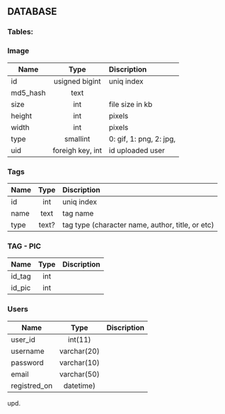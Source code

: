 ## DATABASE
### Tables:

### Image
| Name | Type | Discription |
| -----| :---:| :-----------|
| id | usigned bigint | uniq index
| md5_hash | text| |
| size | int| file size in kb |
| height | int | pixels |
| width | int | pixels  |
| type | smallint | 0: gif, 1: png,   2: jpg,|
| uid  | foreigh key, int| id uploaded user |


### Tags
| Name | Type | Discription |
| -----| :---:| :-----------|
| id  | int| uniq index|
| name | text | tag name |
| type | text? | tag type (character name, author, title, or etc)|

### TAG - PIC
| Name | Type | Discription |
| -----| :---:| :-----------|
| id_tag | int ||
| id_pic | int ||

### Users
| Name | Type | Discription |
| -----| :---:| :-----------|
| user_id| int(11) |||
| username| varchar(20) ||
| password |varchar(10)||
| email|varchar(50)||
| registred_on |datetime)||

upd.
